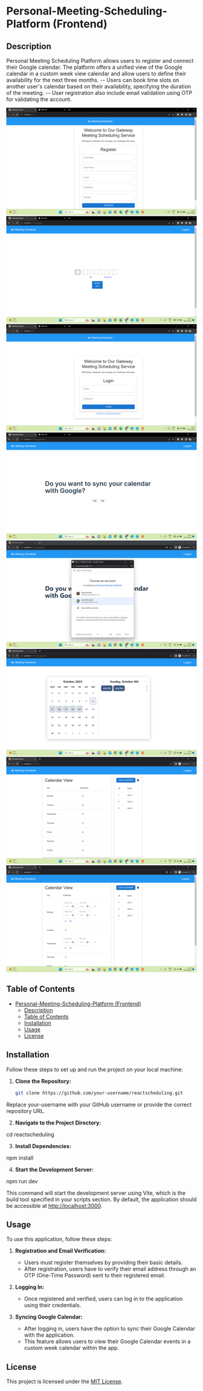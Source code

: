 # Personal-Meeting-Scheduling-Platform (Frontend)

## Description

Personal Meeting Scheduling Platform allows users to register and connect their Google calendar. The platform offers a unified view of the Google calendar in a custom week view calendar and allow users to define their availability for the next three months.
 -- Users can book time slots on another user's calendar based on their availability, specifying the duration of the meeting.
 -- User registration also include email validation using OTP for validating the account.

![Alt text](<Screenshot 2023-10-08 152555.png>)
![Alt text](<Verify OTP.png>)
![Alt text](Login.png)
![Alt text](Sync.png)
![Alt text](<Sync account.png>)
![Alt text](<Custom Calendar.png>)
![Alt text](<Available slot.png>)
![Alt text](<Slot Booking.png>)

## Table of Contents

- [Personal-Meeting-Scheduling-Platform (Frontend)](#personal-meeting-scheduling-platform-frontend)
  - [Description](#description)
  - [Table of Contents](#table-of-contents)
  - [Installation](#installation)
  - [Usage](#usage)
  - [License](#license)

## Installation

Follow these steps to set up and run the project on your local machine:

1. **Clone the Repository:**

   ```bash
   git clone https://github.com/your-username/reactscheduling.git

Replace your-username with your GitHub username or provide the correct repository URL.

2. **Navigate to the Project Directory:**

cd reactscheduling

3. **Install Dependencies:**

npm install

4. **Start the Development Server:**

npm run dev

This command will start the development server using Vite, which is the build tool specified in your scripts section. By default, the application should be accessible at <http://localhost:3000>.

## Usage

To use this application, follow these steps:

1. **Registration and Email Verification:**
   - Users must register themselves by providing their basic details.
   - After registration, users have to verify their email address through an OTP (One-Time Password) sent to their registered email.

2. **Logging In:**
   - Once registered and verified, users can log in to the application using their credentials.

3. **Syncing Google Calendar:**
   - After logging in, users have the option to sync their Google Calendar with the application.
   - This feature allows users to view their Google Calendar events in a custom week calendar within the app.

## License

This project is licensed under the [MIT License](LICENSE).
